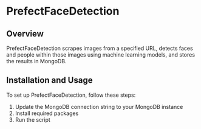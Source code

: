 # PrefectFaceDetection

## Overview
PrefectFaceDetection scrapes images from a specified URL, detects faces and people within those images using machine learning models, and stores the results in MongoDB.

## Installation and Usage
To set up PrefectFaceDetection, follow these steps:
1. Update the MongoDB connection string to your MongoDB instance
2. Install required packages
3. Run the script
